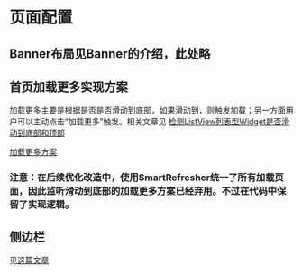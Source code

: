 # 页面配置
## Banner布局见Banner的介绍，此处略

## 首页加载更多实现方案
加载更多主要是根据是否是否滑动到底部，如果滑动到，则触发加载；另一方面用户可以主动点击“加载更多”触发。相关文章见
[检测ListView列表型Widget是否滑动到底部和顶部](https://medium.com/@diegoveloper/flutter-lets-know-the-scrollcontroller-and-scrollnotification-652b2685a4ac)

[加载更多方案](https://karthikponnam.medium.com/flutter-loadmore-in-listview-23820612907d)

### 注意：在后续优化改造中，使用SmartRefresher统一了所有加载页面，因此监听滑动到底部的加载更多方案已经弃用。不过在代码中保留了实现逻辑。

## 侧边栏
见[这篇文章](https://medium.com/@maffan/how-to-create-a-side-menu-in-flutter-a2df7833fdfb)